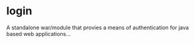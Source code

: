 login
=====

A standalone war/module that provies a means of authentication for java based web applications...
